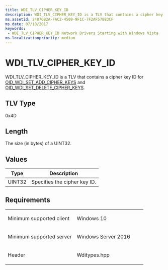 ```yaml
---
title: WDI_TLV_CIPHER_KEY_ID
description: WDI_TLV_CIPHER_KEY_ID is a TLV that contains a cipher key ID for OID_WDI_SET_ADD_CIPHER_KEYS and OID_WDI_SET_DELETE_CIPHER_KEYS.
ms.assetid: 24076B2A-FAC2-4509-9F1C-7F2AF57883CF
ms.date: 07/18/2017
keywords:
 - WDI_TLV_CIPHER_KEY_ID Network Drivers Starting with Windows Vista
ms.localizationpriority: medium
---
```


# WDI\_TLV\_CIPHER\_KEY\_ID


WDI\_TLV\_CIPHER\_KEY\_ID is a TLV that contains a cipher key ID for [OID\_WDI\_SET\_ADD\_CIPHER\_KEYS](./oid-wdi-set-add-cipher-keys.md) and [OID\_WDI\_SET\_DELETE\_CIPHER\_KEYS](./oid-wdi-set-delete-cipher-keys.md).

## TLV Type


0x4D

## Length


The size (in bytes) of a UINT32.

## Values


| Type   | Description                  |
|--------|------------------------------|
| UINT32 | Specifies the cipher key ID. |

 

Requirements
------------

<table>
<colgroup>
<col width="50%" />
<col width="50%" />
</colgroup>
<tbody>
<tr class="odd">
<td><p>Minimum supported client</p></td>
<td><p>Windows 10</p></td>
</tr>
<tr class="even">
<td><p>Minimum supported server</p></td>
<td><p>Windows Server 2016</p></td>
</tr>
<tr class="odd">
<td><p>Header</p></td>
<td>Wditypes.hpp</td>
</tr>
</tbody>
</table>

 

